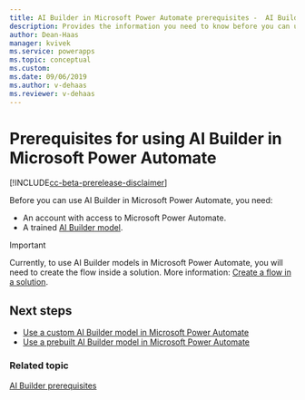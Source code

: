 ```yaml
---
title: AI Builder in Microsoft Power Automate prerequisites -  AI Builder | Microsoft Docs
description: Provides the information you need to know before you can use AI Builder in Microsoft Power Automate.
author: Dean-Haas
manager: kvivek
ms.service: powerapps
ms.topic: conceptual
ms.custom: 
ms.date: 09/06/2019
ms.author: v-dehaas
ms.reviewer: v-dehaas
---
```


# Prerequisites for using AI Builder in Microsoft Power Automate

[!INCLUDE[cc-beta-prerelease-disclaimer](./includes/cc-beta-prerelease-disclaimer.md)]

Before you can use AI Builder in Microsoft Power Automate, you need:

- An account with access to Microsoft Power Automate.
- A trained [AI Builder model](build-model.md).

> [!IMPORTANT]
 > Currently, to use AI Builder models in Microsoft Power Automate, you will need to create the flow inside a solution. More information: [Create a flow in a solution](/flow/create-flow-solution).

 ## Next steps

- [Use a custom AI Builder model in Microsoft Power Automate](prediction-model-in-flow.md)
- [Use a prebuilt AI Builder model in Microsoft Power Automate](flow-business-card-reader.md)


### Related topic

[AI Builder prerequisites](build-model.md#prerequisites)
